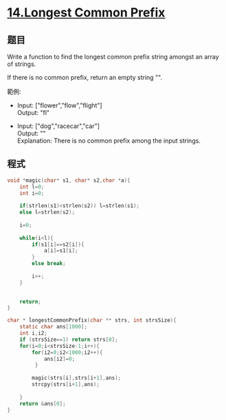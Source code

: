 # [14.Longest Common Prefix](https://leetcode.com/problems/longest-common-prefix/)

## 题目

Write a function to find the longest common prefix string amongst an array of strings.

If there is no common prefix, return an empty string "".

範例:

* Input: ["flower","flow","flight"]       
  Output: "fl"

* Input: ["dog","racecar","car"]    
  Output: ""     
  Explanation: There is no common prefix among the input strings.       
  
## 程式
```c
void *magic(char* s1, char* s2,char *a){
    int l=0;
    int i=0;
    
    if(strlen(s1)<strlen(s2)) l=strlen(s1);
    else l=strlen(s2);
    
    i=0;
  
    while(i<l){
        if(s1[i]==s2[i]){
            a[i]=s1[i];
        }
        else break;
         
        i++;
    }
 

    return;
}

char * longestCommonPrefix(char ** strs, int strsSize){
    static char ans[1000];
    int i,i2;
    if (strsSize==1) return strs[0];
    for(i=0;i<strsSize-1;i++){
        for(i2=0;i2<1000;i2++){
            ans[i2]=0;
         }
        
        magic(strs[i],strs[i+1],ans);
        strcpy(strs[i+1],ans);
      
    }
    return &ans[0];
}
```

